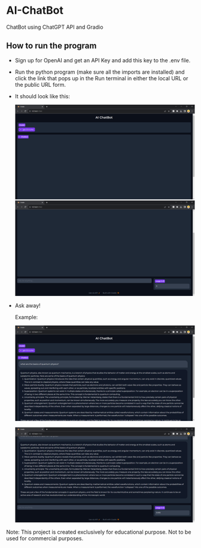 # AI-ChatBot
ChatBot using ChatGPT API and Gradio

## How to run the program

- Sign up for OpenAI and get an API Key and add this key to the .env file.
- Run the python program (make sure all the imports are installed) and click the link that pops up in the Run terminal in either the local URL or the public URL form.
- It should look like this:
  
  ![](/images/ChatBot%20UI.png)
  ![](https://github.com/jessicathomas13/AI-Chatbot/blob/master/images/ChatBot%20UI%202.png)

- Ask away!

  

  Example:

  ![](https://github.com/jessicathomas13/AI-Chatbot/blob/master/images/sample1.png)

  ![](https://github.com/jessicathomas13/AI-Chatbot/blob/master/images/sample2.png)


Note: This project is created exclusively for educational purpose. Not to be used for commercial purposes.
